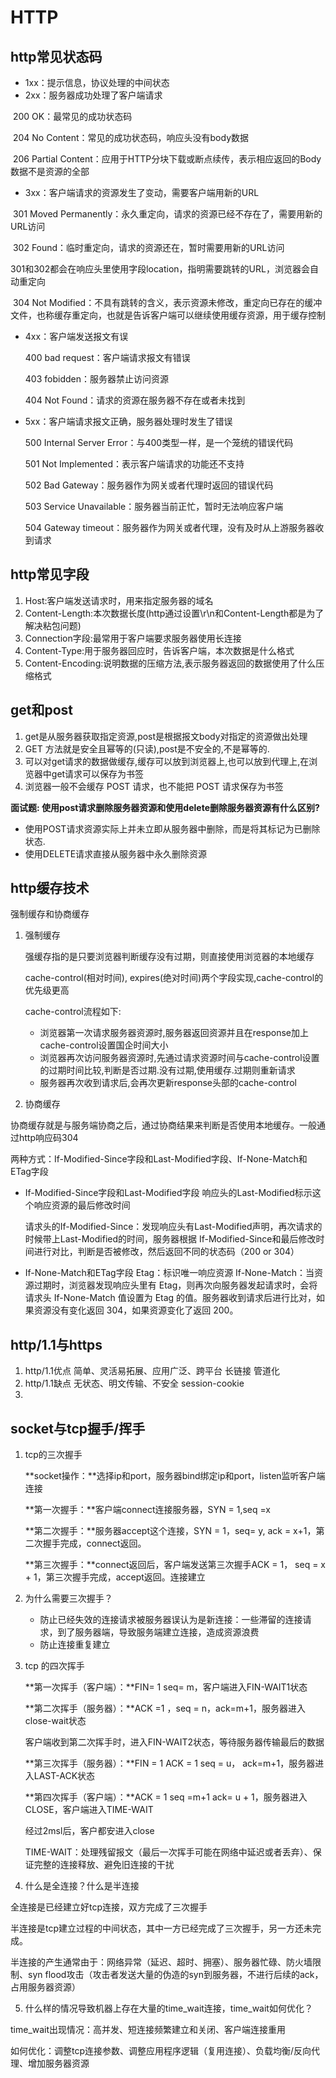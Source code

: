 # HTTP

## http常见状态码

- 1xx：提示信息，协议处理的中间状态
- 2xx：服务器成功处理了客户端请求

​	200 OK：最常见的成功状态码

​	204 No Content：常见的成功状态码，响应头没有body数据

​	206 Partial Content：应用于HTTP分块下载或断点续传，表示相应返回的Body数据不是资源的全部

- 3xx：客户端请求的资源发生了变动，需要客户端用新的URL

​	301 Moved Permanently：永久重定向，请求的资源已经不存在了，需要用新的URL访问

​	302 Found：临时重定向，请求的资源还在，暂时需要用新的URL访问

​	301和302都会在响应头里使用字段location，指明需要跳转的URL，浏览器会自动重定向

​	304 Not Modified：不具有跳转的含义，表示资源未修改，重定向已存在的缓冲文件，也称缓存重定向，也就是告诉客户端可以继续使用缓存资源，用于缓存控制

- 4xx：客户端发送报文有误

  400 bad request：客户端请求报文有错误

  403 fobidden：服务器禁止访问资源

  404 Not Found：请求的资源在服务器不存在或者未找到

- 5xx：客户端请求报文正确，服务器处理时发生了错误

  500 Internal Server Error：与400类型一样，是一个笼统的错误代码

  501 Not Implemented：表示客户端请求的功能还不支持

  502 Bad Gateway：服务器作为网关或者代理时返回的错误代码

  503 Service Unavailable：服务器当前正忙，暂时无法响应客户端

  504 Gateway timeout：服务器作为网关或者代理，没有及时从上游服务器收到请求

## http常见字段

1. Host:客户端发送请求时，用来指定服务器的域名
2. Content-Length:本次数据长度(http通过设置\r\n和Content-Length都是为了解决粘包问题)
3. Connection字段:最常用于客户端要求服务器使用长连接
4. Content-Type:用于服务器回应时，告诉客户端，本次数据是什么格式
5. Content-Encoding:说明数据的压缩方法,表示服务器返回的数据使用了什么压缩格式

## get和post

1.  get是从服务器获取指定资源,post是根据报文body对指定的资源做出处理
2. GET 方法就是安全且幂等的(只读),post是不安全的,不是幂等的.
3. 可以对get请求的数据做缓存,缓存可以放到浏览器上,也可以放到代理上,在浏览器中get请求可以保存为书签
4. 浏览器一般不会缓存 POST 请求，也不能把 POST 请求保存为书签

**面试题: 使用post请求删除服务器资源和使用delete删除服务器资源有什么区别?**

- 使用POST请求资源实际上并未立即从服务器中删除，而是将其标记为已删除状态.
- 使用DELETE请求直接从服务器中永久删除资源

## http缓存技术

强制缓存和协商缓存

1. 强制缓存

   强缓存指的是只要浏览器判断缓存没有过期，则直接使用浏览器的本地缓存

   cache-control(相对时间),  expires(绝对时间)两个字段实现,cache-control的优先级更高

   cache-control流程如下:

   - 浏览器第一次请求服务器资源时,服务器返回资源并且在response加上cache-control设置国企时间大小
   - 浏览器再次访问服务器资源时,先通过请求资源时间与cache-control设置的过期时间比较,判断是否过期.没有过期,使用缓存.过期则重新请求
   - 服务器再次收到请求后,会再次更新response头部的cache-control

2. 协商缓存

  协商缓存就是与服务端协商之后，通过协商结果来判断是否使用本地缓存。一般通过http响应码304

  两种方式：If-Modified-Since字段和Last-Modified字段、If-None-Match和ETag字段

  - If-Modified-Since字段和Last-Modified字段
    响应头的Last-Modified标示这个响应资源的最后修改时间

    请求头的If-Modified-Since：发现响应头有Last-Modified声明，再次请求的时候带上Last-Modified的时间，服务器根据 If-Modified-Since和最后修改时间进行对比，判断是否被修改，然后返回不同的状态码（200 or 304）
  - If-None-Match和ETag字段
    Etag：标识唯一响应资源
    If-None-Match：当资源过期时，浏览器发现响应头里有 Etag，则再次向服务器发起请求时，会将请求头 If-None-Match 值设置为 Etag 的值。服务器收到请求后进行比对，如果资源没有变化返回 304，如果资源变化了返回 200。

## http/1.1与https
1. http/1.1优点
   简单、灵活易拓展、应用广泛、跨平台
   长链接
   管道化
3. http/1.1缺点
   无状态、明文传输、不安全
   session-cookie
5. 


## socket与tcp握手/挥手

1. tcp的三次握手

   **socket操作：**选择ip和port，服务器bind绑定ip和port，listen监听客户端连接

   **第一次握手：**客户端connect连接服务器，SYN = 1,seq =x

   **第二次握手：**服务器accept这个连接，SYN = 1，seq= y, ack = x+1，第二次握手完成，connect返回。

   **第三次握手：**connect返回后，客户端发送第三次握手ACK = 1， seq = x + 1，第三次握手完成，accept返回。连接建立

2. 为什么需要三次握手？

   - 防止已经失效的连接请求被服务器误认为是新连接：一些滞留的连接请求，到了服务器端，导致服务端建立连接，造成资源浪费
   - 防止连接重复建立

3. tcp 的四次挥手

   **第一次挥手（客户端）：**FIN= 1 seq= m，客户端进入FIN-WAIT1状态

   **第二次挥手（服务器）：**ACK =1 ，seq = n，ack=m+1，服务器进入close-wait状态

   客户端收到第二次挥手时，进入FIN-WAIT2状态，等待服务器传输最后的数据

   **第三次挥手（服务器）：**FIN = 1 ACK = 1 seq = u， ack=m+1，服务器进入LAST-ACK状态

   **第四次挥手（客户端）：**ACK = 1 seq =m+1 ack= u + 1，服务器进入CLOSE，客户端进入TIME-WAIT

   经过2msl后，客户都安进入close

   TIME-WAIT：处理残留报文（最后一次挥手可能在网络中延迟或者丢弃）、保证完整的连接释放、避免旧连接的干扰

4. 什么是全连接？什么是半连接

  全连接是已经建立好tcp连接，双方完成了三次握手

  半连接是tcp建立过程的中间状态，其中一方已经完成了三次握手，另一方还未完成。

  半连接的产生通常由于：网络异常（延迟、超时、拥塞）、服务器忙碌、防火墙限制、syn flood攻击（攻击者发送大量的伪造的syn到服务器，不进行后续的ack，占用服务器资源）
  
5. 什么样的情况导致机器上存在大量的time_wait连接，time_wait如何优化？

  time_wait出现情况：高并发、短连接频繁建立和关闭、客户端连接重用

  如何优化：调整tcp连接参数、调整应用程序逻辑（复用连接）、负载均衡/反向代理、增加服务器资源

  
